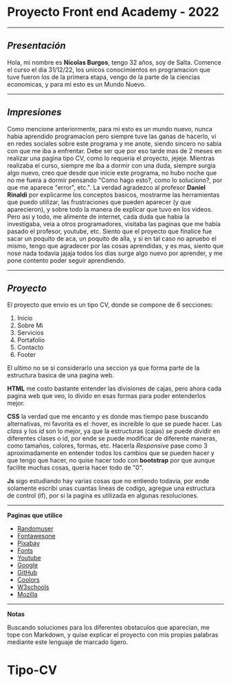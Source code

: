 # **Proyecto** Front end Academy - 2022

---

## _Presentación_

Hola, mi nombre es **Nicolas Burgos**, tengo 32 años, soy de Salta.
Comence el curso el dia 31/12/22, los unicos conocimientos en programacion que tuve fueron los de la primera etapa, vengo de la parte de la ciencias economicas, y para mi esto es un Mundo Nuevo.

---

## _Impresiones_

Como mencione anteriormente, para mi esto es un mundo nuevo, nunca habia aprendido programacion pero siempre tuve las ganas de hacerlo, vi en redes sociales sobre este programa y me anote, siendo sincero no sabia con que me iba a enfrentar.
Debe ser que por eso tarde mas de 2 meses en realizar una pagina tipo CV, como lo requeria el proyecto, jejeje.
Mientras realizaba el curso, siempre me iba a dormir con una duda, siempre surgia algo nuevo, creo que desde que inicie este programa, no hubo noche que no me fuera a dormir pensando "Como hago esto?, como lo soluciono?, por que me aparece "error", etc.".
La verdad agradezco al profesor **Daniel Rinaldi** por explicarme los conceptos basicos, mostrarme las herramientas que puedo utilizar, las frustraciones que pueden aparecer (y que aparecieron), y sobre todo la manera de explicar que tuvo en los videos.
Pero asi y todo, me alimente de internet, cada duda que habia la investigaba, veia a otros programadores, visitaba las paginas que me habia pasado el profesor, youtube, etc.
Siento que el proyecto que finalice fue sacar un poquito de aca, un poquito de alla, y si en tal caso no apruebo el mismo, tengo que agradecer por las cosas aprendidas, y es mas, siento que nose nada todavia jajaja todos los dias surge algo nuevo por aprender, y me pone contento poder seguir aprendiendo.

---

## _Proyecto_

El proyecto que envio es un tipo CV, donde se compone de 6 secciones:

1. Inicio
2. Sobre Mi
3. Servicios
4. Portafolio
5. Contacto
6. Footer

El _ultimo_ no se si considerarlo una seccion ya que forma parte de la estructura basica de una pagina web.

**HTML** me costo bastante entender las divisiones de cajas, pero ahora cada pagina web que veo, lo divido en esas formas para poder entenderlos mejor.

**CSS** la verdad que me encanto y es donde mas tiempo pase buscando alternativas, mi favorita es el :hover, es increible lo que se puede hacer.
Las _class_ y los _id_ son lo mejor, ya que la estructuras (cajas) se puede dividir en diferentes clases o id, por ende se puede modificar de diferente maneras, como tamaños, colores, formas, etc. Hacerla _Responsive_ pase como 3 aproximadamente en entender todos los cambios que se pueden hacer y que tengo que hacer, no quise hacer todo con **bootstrap** por que aunque facilite muchas cosas, queria hacer todo de "0".

**Js** sigo estudiando hay varias cosas que no entiendo todavia, por ende solamente escribi unas cuantas lineas de codigo, agregue una estructura de control (if), por si la pagina es utilizada en algunas resoluciones.

---

**Paginas que utilice**

- [Randomuser](https://randomuser.me/photos)
- [Fontawesone](https://fontawesome.com/)
- [Pixabay](https://pixabay.com/es/)
- [Fonts](https://fonts.google.com/)
- [Youtube](https://www.youtube.com/)
- [Google](https://www.google.com/)
- [GitHub](https://github.com/)
- [Coolors](https://coolors.co/palettes/trending)
- [W3schools](https://www.w3schools.com/html/default.asp)
- [Mozilla](https://developer.mozilla.org/es/docs/Web/HTML)

---

**Notas**

Buscando soluciones para los diferentes obstaculos que aparecian, me tope con Markdown, y quise explicar el proyecto con mis propias palabras mediante este lenguaje de marcado ligero.

# Tipo-CV
